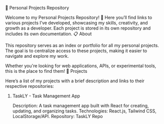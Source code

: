 📂 Personal Projects Repository

Welcome to my Personal Projects Repository! 🚀 Here you’ll find links to various projects I’ve developed, showcasing my skills, creativity, and growth as a developer. Each project is stored in its own repository and includes its own documentation.
📋 About

This repository serves as an index or portfolio for all my personal projects. The goal is to centralize access to these projects, making it easier to navigate and explore my work.

Whether you're looking for web applications, APIs, or experimental tools, this is the place to find them!
🚀 Projects

Here’s a list of my projects with a brief description and links to their respective repositories:
1. TaskLY - Task Management App

    Description: A task management app built with React for creating, updating, and organizing tasks.
    Technologies: React.js, Tailwind CSS, LocalStorage/API.
    Repository: TaskLY Repo

